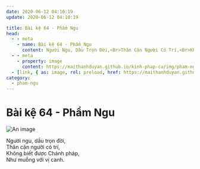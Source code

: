 ```yaml
---
date: 2020-06-12 04:10:19
update: 2020-06-12 04:10:19

title: Bài kệ 64 - Phẩm Ngu
head:
  - - meta
    - name: Bài kệ 64 - Phẩm Ngu
      content: Người Ngu, Dầu Trọn Đời,<Br>Thân Cận Người Có Trí,<Br>Không Biết Được Chánh Pháp,<Br>Như Muỗng Với Vị Canh.<Br>
  - - meta
    - property: image
      content: https://maithanhduyan.github.io/kinh-phap-cu/img/pham-ngu/pham-ngu-064.jpg
  - [link, { as: image, rel: preload, href: https://maithanhduyan.github.io/kinh-phap-cu/img/pham-ngu/pham-ngu-064.jpg }]
category:
  - pham-ngu
---
```


# Bài kệ 64 - Phẩm Ngu

![An image](/img/pham-ngu/pham-ngu-064.jpg)

Người ngu, dầu trọn đời,<br>Thân cận người có trí,<br>Không biết được Chánh pháp,<br>Như muỗng với vị canh.<br>

